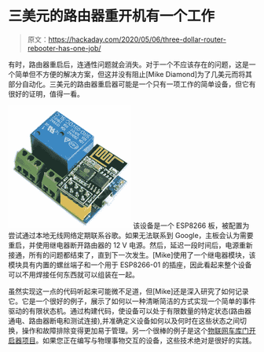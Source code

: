 # 三美元的路由器重开机有一个工作

> 原文：<https://hackaday.com/2020/05/06/three-dollar-router-rebooter-has-one-job/>

有时，路由器重启后，连通性问题就会消失。对于一个不应该存在的问题，这是一个简单但不方便的解决方案，但这并没有阻止[Mike Diamond]为了几美元而将其部分自动化。三美元的路由器重启器可能是一个只有一项工作的简单设备，但它有很好的证明，值得一看。

[![](img/740912506dfd6c3a22a8c1506617b73c.png)](https://hackaday.com/wp-content/uploads/2020/04/ESP8266-Relay-Module.jpg) 该设备是一个 ESP8266 板，被配置为尝试通过本地无线网络定期联系谷歌。如果无法联系到 Google，主板会认为需要重启，并使用继电器断开路由器的 12 V 电源。然后，延迟一段时间后，电源重新接通，所有的问题都结束了，直到下一次发生。[Mike]使用了一个继电器模块，该模块具有内置的螺丝端子和一个用于 ESP8266-01 的插座，因此看起来整个设备可以不用焊接任何东西就可以组装在一起。

虽然实现这一点的代码听起来可能微不足道，但[Mike]还是深入研究了如何记录它。它是一个很好的例子，展示了如何以一种清晰简洁的方式实现一个简单的事件驱动的有限状态机。通过构建代码，使设备可以处于有限数量的特定状态(路由器通电、路由器断电和测试连接),并准确定义设备如何以及何时在这些状态之间切换，操作和故障排除变得更加易于管理。另一个很棒的例子是这个[物联网车库门开启器项目](https://hackaday.com/2019/01/10/state-machine-controls-garage-door-over-the-internet/)。如果您正在编写与物理事物交互的设备，这些技术绝对是很好的实践。